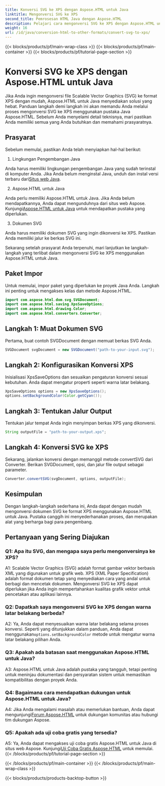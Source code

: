 ```yaml
---
title: Konversi SVG ke XPS dengan Aspose.HTML untuk Java
linktitle: Mengonversi SVG ke XPS
second_title: Pemrosesan HTML Java dengan Aspose.HTML
description: Pelajari cara mengonversi SVG ke XPS dengan Aspose.HTML untuk Java. Panduan langkah demi langkah yang mudah untuk konversi yang lancar.
weight: 16
url: /id/java/conversion-html-to-other-formats/convert-svg-to-xps/
---
```


{{< blocks/products/pf/main-wrap-class >}}
{{< blocks/products/pf/main-container >}}
{{< blocks/products/pf/tutorial-page-section >}}

# Konversi SVG ke XPS dengan Aspose.HTML untuk Java


Jika Anda ingin mengonversi file Scalable Vector Graphics (SVG) ke format XPS dengan mudah, Aspose.HTML untuk Java menyediakan solusi yang hebat. Panduan langkah demi langkah ini akan memandu Anda melalui proses mengonversi SVG ke XPS menggunakan pustaka Java Aspose.HTML. Sebelum Anda menyelami detail teknisnya, mari pastikan Anda memiliki semua yang Anda butuhkan dan memahami prasyaratnya.

## Prasyarat

Sebelum memulai, pastikan Anda telah menyiapkan hal-hal berikut:

1. Lingkungan Pengembangan Java

 Anda harus memiliki lingkungan pengembangan Java yang sudah terinstal di komputer Anda. Jika Anda belum menginstal Java, unduh dan instal versi terbaru dari[Situs web Java](https://www.oracle.com/java/technologies/javase-downloads.html).

2. Aspose.HTML untuk Java

Anda perlu memiliki Aspose.HTML untuk Java. Jika Anda belum mendapatkannya, Anda dapat mengunduhnya dari situs web Aspose. Kunjungi[Aspose.HTML untuk Java](https://releases.aspose.com/html/java/) untuk mendapatkan pustaka yang diperlukan.

3. Dokumen SVG

Anda harus memiliki dokumen SVG yang ingin dikonversi ke XPS. Pastikan Anda memiliki jalur ke berkas SVG ini.

Sekarang setelah prasyarat Anda terpenuhi, mari lanjutkan ke langkah-langkah yang terlibat dalam mengonversi SVG ke XPS menggunakan Aspose.HTML untuk Java.

## Paket Impor

Untuk memulai, impor paket yang diperlukan ke proyek Java Anda. Langkah ini penting untuk mengakses kelas dan metode Aspose.HTML.

```java
import com.aspose.html.dom.svg.SVGDocument;
import com.aspose.html.saving.XpsSaveOptions;
import com.aspose.html.drawing.Color;
import com.aspose.html.converters.Converter;
```

## Langkah 1: Muat Dokumen SVG

Pertama, buat contoh SVGDocument dengan memuat berkas SVG Anda.

```java
SVGDocument svgDocument = new SVGDocument("path-to-your-input.svg");
```

## Langkah 2: Konfigurasikan Konversi XPS

Inisialisasi XpsSaveOptions dan sesuaikan pengaturan konversi sesuai kebutuhan. Anda dapat mengatur properti seperti warna latar belakang.

```java
XpsSaveOptions options = new XpsSaveOptions();
options.setBackgroundColor(Color.getCyan());
```

## Langkah 3: Tentukan Jalur Output

Tentukan jalur tempat Anda ingin menyimpan berkas XPS yang dikonversi.

```java
String outputFile = "path-to-your-output.xps";
```

## Langkah 4: Konversi SVG ke XPS

Sekarang, jalankan konversi dengan memanggil metode convertSVG dari Converter. Berikan SVGDocument, opsi, dan jalur file output sebagai parameter.

```java
Converter.convertSVG(svgDocument, options, outputFile);
```

## Kesimpulan

Dengan langkah-langkah sederhana ini, Anda dapat dengan mudah mengonversi dokumen SVG ke format XPS menggunakan Aspose.HTML untuk Java. Pustaka canggih ini menyederhanakan proses, dan merupakan alat yang berharga bagi para pengembang.

## Pertanyaan yang Sering Diajukan

### Q1: Apa itu SVG, dan mengapa saya perlu mengonversinya ke XPS?

A1: Scalable Vector Graphics (SVG) adalah format gambar vektor berbasis XML yang digunakan untuk grafik web. XPS (XML Paper Specification) adalah format dokumen tetap yang menyediakan cara yang andal untuk berbagi dan mencetak dokumen. Mengonversi SVG ke XPS dapat diperlukan jika Anda ingin mempertahankan kualitas grafik vektor untuk pencetakan atau aplikasi lainnya.

### Q2: Dapatkah saya mengonversi SVG ke XPS dengan warna latar belakang berbeda?

 A2: Ya, Anda dapat menyesuaikan warna latar belakang selama proses konversi. Seperti yang ditunjukkan dalam panduan, Anda dapat menggunakan`options.setBackgroundColor` metode untuk mengatur warna latar belakang pilihan Anda.

### Q3: Apakah ada batasan saat menggunakan Aspose.HTML untuk Java?

A3: Aspose.HTML untuk Java adalah pustaka yang tangguh, tetapi penting untuk meninjau dokumentasi dan persyaratan sistem untuk memastikan kompatibilitas dengan proyek Anda.

### Q4: Bagaimana cara mendapatkan dukungan untuk Aspose.HTML untuk Java?

 A4: Jika Anda mengalami masalah atau memerlukan bantuan, Anda dapat mengunjungi[Forum Aspose.HTML](https://forum.aspose.com/) untuk dukungan komunitas atau hubungi tim dukungan Aspose.

### Q5: Apakah ada uji coba gratis yang tersedia?

 A5: Ya, Anda dapat mengakses uji coba gratis Aspose.HTML untuk Java di situs web Aspose. Kunjungi[Uji Coba Gratis Aspose.HTML](https://releases.aspose.com/) untuk memulai.
{{< /blocks/products/pf/tutorial-page-section >}}

{{< /blocks/products/pf/main-container >}}
{{< /blocks/products/pf/main-wrap-class >}}

{{< blocks/products/products-backtop-button >}}
